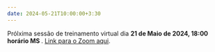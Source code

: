 ```yaml
---
date: 2024-05-21T10:00:00+3:30
---
```

Prólxima sessão de treinamento virtual dia <strong> 21 de Maio de 2024, 18:00 horário MS </strong>. [Link para o Zoom aqui](/).
